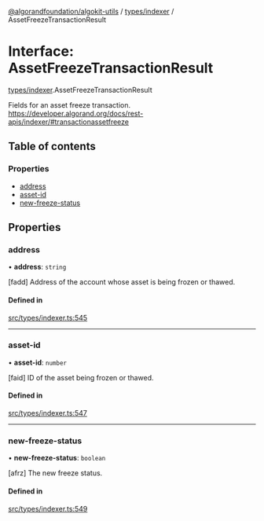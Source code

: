 [@algorandfoundation/algokit-utils](../README.md) / [types/indexer](../modules/types_indexer.md) / AssetFreezeTransactionResult

# Interface: AssetFreezeTransactionResult

[types/indexer](../modules/types_indexer.md).AssetFreezeTransactionResult

Fields for an asset freeze transaction. https://developer.algorand.org/docs/rest-apis/indexer/#transactionassetfreeze

## Table of contents

### Properties

- [address](types_indexer.AssetFreezeTransactionResult.md#address)
- [asset-id](types_indexer.AssetFreezeTransactionResult.md#asset-id)
- [new-freeze-status](types_indexer.AssetFreezeTransactionResult.md#new-freeze-status)

## Properties

### address

• **address**: `string`

[fadd] Address of the account whose asset is being frozen or thawed.

#### Defined in

[src/types/indexer.ts:545](https://github.com/algorandfoundation/algokit-utils-ts/blob/main/src/types/indexer.ts#L545)

___

### asset-id

• **asset-id**: `number`

[faid] ID of the asset being frozen or thawed.

#### Defined in

[src/types/indexer.ts:547](https://github.com/algorandfoundation/algokit-utils-ts/blob/main/src/types/indexer.ts#L547)

___

### new-freeze-status

• **new-freeze-status**: `boolean`

[afrz] The new freeze status.

#### Defined in

[src/types/indexer.ts:549](https://github.com/algorandfoundation/algokit-utils-ts/blob/main/src/types/indexer.ts#L549)
